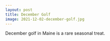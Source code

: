 ```yaml
---
layout: post
title: December Golf
image: 2021-12-02-december-golf.jpg
---
```


December golf in Maine is a rare seasonal treat. 







